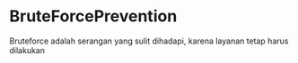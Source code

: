 # BruteForcePrevention
Bruteforce adalah serangan yang sulit dihadapi, karena layanan tetap harus dilakukan
